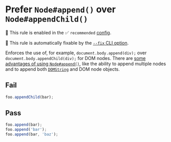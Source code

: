 # Prefer `Node#append()` over `Node#appendChild()`

💼 This rule is enabled in the ✅ `recommended` [config](https://github.com/sindresorhus/eslint-plugin-unicorn#recommended-config).

🔧 This rule is automatically fixable by the [`--fix` CLI option](https://eslint.org/docs/latest/user-guide/command-line-interface#--fix).

<!-- end auto-generated rule header -->
<!-- Do not manually modify this header. Run: `npm run fix:eslint-docs` -->

Enforces the use of, for example, `document.body.append(div);` over `document.body.appendChild(div);` for DOM nodes. There are [some advantages of using `Node#append()`](https://developer.mozilla.org/en-US/docs/Web/API/ParentNode/append), like the ability to append multiple nodes and to append both [`DOMString`](https://developer.mozilla.org/en-US/docs/Web/API/DOMString) and DOM node objects.

## Fail

```js
foo.appendChild(bar);
```

## Pass

```js
foo.append(bar);
foo.append('bar');
foo.append(bar, 'baz');
```
